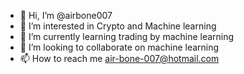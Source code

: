 - 👋 Hi, I’m @airbone007
- 👀 I’m interested in Crypto and Machine learning
- 🌱 I’m currently learning trading by machine learning
- 💞️ I’m looking to collaborate on machine learning
- 📫 How to reach me air-bone-007@hotmail.com

<!---
airbone007/airbone007 is a ✨ special ✨ repository because its `README.md` (this file) appears on your GitHub profile.
You can click the Preview link to take a look at your changes.
--->

